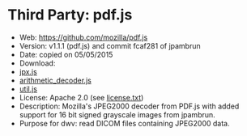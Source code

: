 Third Party: pdf.js
=====================

* Web: https://github.com/mozilla/pdf.js
* Version: v1.1.1 (pdf.js) and commit fcaf281 of jpambrun
* Date: copied on 05/05/2015
* Download: 
 * [jpx.js](https://github.com/jpambrun/jpx-medical/blob/master/jpx.js)
 * [arithmetic_decoder.js](https://github.com/mozilla/pdf.js/blob/v1.1.1/src/core/arithmetic_decoder.js)
 * [util.js](https://github.com/mozilla/pdf.js/blob/v1.1.1/src/shared/util.js)
* License: Apache 2.0 (see [license.txt](https://github.com/mozilla/pdf.js/blob/master/LICENSE))
* Description: Mozilla's JPEG2000 decoder from PDF.js with added support for 16 bit signed grayscale images
 from jpambrun.
* Purpose for dwv: read DICOM files containing JPEG2000 data.
 